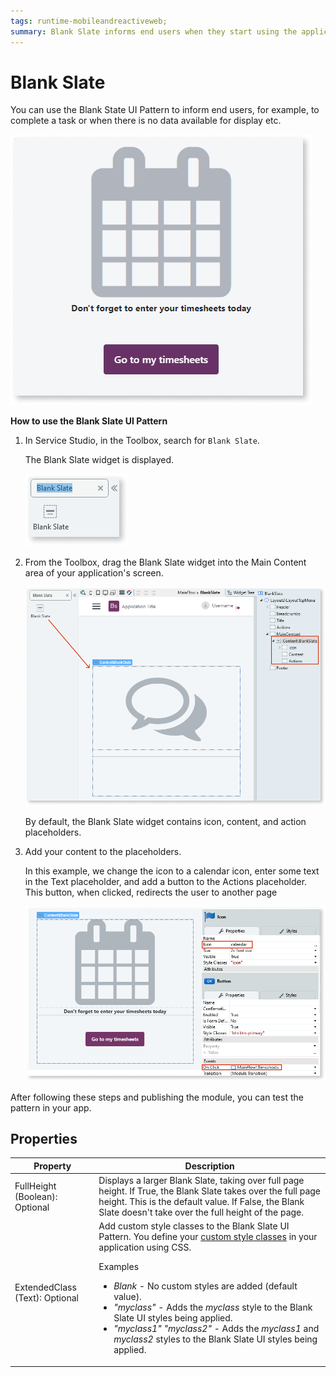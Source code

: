 ```yaml
---
tags: runtime-mobileandreactiveweb;  
summary: Blank Slate informs end users when they start using the application, complete a task or when there is no data available for display.
---
```


# Blank Slate

You can use the Blank State UI Pattern to inform end users, for example, to complete a task or when there is no data available for display etc.

![](<images/blankslate-5-ss.png?width=800>)

**How to use the Blank Slate UI Pattern**

1. In Service Studio, in the Toolbox, search for `Blank Slate`.

    The Blank Slate widget is displayed.

    ![](<images/blankslate-2-ss.png>)

1. From the Toolbox, drag the Blank Slate widget into the Main Content area of your application's screen.

    ![](<images/blankslate-3-ss.png?width=800>)

    By default, the Blank Slate widget contains icon, content, and action placeholders. 

1. Add your content to the placeholders. 

    In this example, we change the icon to a calendar icon, enter some text in the Text placeholder, and add a button to the Actions placeholder. This button, when clicked, redirects the user to another page

    ![](<images/blankslate-4-ss.png?width=800>)

After following these steps and publishing the module, you can test the pattern in your app. 

## Properties

| **Property** |  **Description** |
|---|---|
| FullHeight (Boolean): Optional| Displays a larger Blank Slate, taking over full page height. If True, the Blank Slate takes over the full page height. This is the default value. If False, the Blank Slate doesn't take over the full height of the page.|  
| ExtendedClass (Text): Optional  |  Add custom style classes to the Blank Slate UI Pattern. You define your [custom style classes](../../../look-feel/css.md) in your application using CSS.<p>Examples</p><ul><li>_Blank_ - No custom styles are added (default value).</li><li>_"myclass"_ - Adds the _myclass_ style to the Blank Slate UI styles being applied.</li><li>_"myclass1" "myclass2"_ - Adds the _myclass1_ and _myclass2_ styles to the Blank Slate UI styles being applied. </li></ul> |
